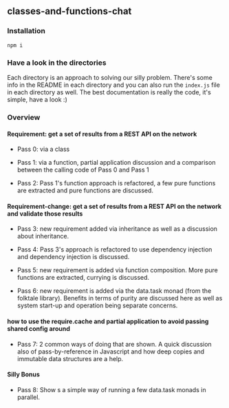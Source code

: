 ## classes-and-functions-chat

### Installation
```shell
npm i
```

### Have a look in the directories
Each directory is an approach to solving our silly problem. There's some info in the README in each directory and you 
can also run the ``index.js`` file in each directory as well. The best documentation is really the code, it's simple, 
have a look :)

### Overview

#### Requirement: get a set of results from a REST API on the network

- Pass 0: via a class

- Pass 1: via a function, partial application discussion and a comparison between the calling code of Pass 0 
and Pass 1

- Pass 2: Pass 1's function approach is refactored, a few pure functions are extracted and pure functions are 
discussed.

#### Requirement-change: get a set of results from a REST API on the network and validate those results

- Pass 3: new requirement added via inheritance as well as a discussion about inheritance.

- Pass 4: Pass 3's approach is refactored to use dependency injection and dependency injection is discussed.

- Pass 5: new requirement is added via function composition. More pure functions are extracted, currying is discussed.

- Pass 6: new requirement is added via the data.task monad (from the folktale library). Benefits in terms of purity 
are discussed here as well as system start-up and operation being separate concerns.  

#### how to use the require.cache and partial application to avoid passing shared config around

- Pass 7: 2 common ways of doing that are shown. A quick discussion also of pass-by-reference in Javascript and how
deep copies and immutable data structures are a help.

#### Silly Bonus

* Pass 8: Show s a simple way of running a few data.task monads in parallel.

